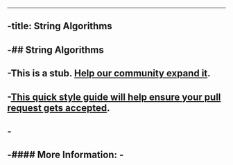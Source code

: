 ----
-title: String Algorithms
----
-## String Algorithms
-
-This is a stub. <a href='https://github.com/freecodecamp/guides/tree/master/src/pages/algorithms/string-algorithms/index.md' target='_blank' rel='nofollow'>Help our community expand it</a>.
-
-<a href='https://github.com/freecodecamp/guides/blob/master/README.md' target='_blank' rel='nofollow'>This quick style guide will help ensure your pull request gets accepted</a>.
-
-<!-- The article goes here, in GitHub-flavored Markdown. Feel free to add YouTube videos, images, and CodePen/JSBin embeds  -->
-
-#### More Information:
-<!-- Please add any articles you think might be helpful to read before writing the article -->
-
